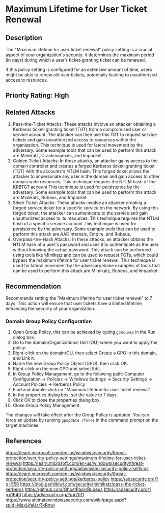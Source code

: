 # Maximum Lifetime for User Ticket Renewal

## Description

The "Maximum lifetime for user ticket renewal" policy setting is a crucial aspect of your organization's security. It determines the maximum period (in days) during which a user’s ticket-granting ticket can be renewed.

If this policy setting is configured for an extensive amount of time, users might be able to renew old user tickets, potentially leading to unauthorized access to resources.

## Priority Rating: High

## Related Attacks

1. Pass-the-Ticket Attacks: These attacks involve an attacker obtaining a Kerberos ticket-granting ticket (TGT) from a compromised user or service account. The attacker can then use this TGT to request service tickets and gain unauthorized access to resources within the organization. This technique is used for lateral movement by the adversary. Some example tools that can be used to perform this attack are Mimikatz, Crackmapexec, and Impacket.
2. Golden Ticket Attacks: In these attacks, an attacker gains access to the domain controller and creates a forged Kerberos ticket-granting ticket (TGT) with the accounts's NTLM hash. This forged ticket allows the attacker to impersonate any user in the domain and gain access to other domain wide resources. This technique requires the NTLM hash of the KRBTGT account This technique is used for persistence by the adversary. Some example tools that can be used to perform this attack are Mimikatz, Rubeus, and Impacket.
3. Silver Ticket Attacks: These attacks involve an attacker creating a forged service ticket for a specific service on the network. By using this forged ticket, the attacker can authenticate to the service and gain unauthorized access to its resources. This technique requires the NTLM hash of a specific service account This technique is used for persistence by the adversary. Some example tools that can be used to perform this attack are AADInternals, Empire, and Rubeus.
4. Overpass-the-Hash Attacks: In these attacks, an attacker obtains the NTLM hash of a user's password and uses it to authenticate as the user without knowing the actual password. This attack can be performed using tools like Mimikatz and can be used to request TGTs, which could bypass the maximum lifetime for user ticket renewal. This technique is used for lateral movement by the adversary.Some examples of tools that can be used to perform this attack are Mimikatz, Rubeus, and Impacket.

## Recommendation

Recommends setting the "Maximum lifetime for user ticket renewal" to 7 days. This action will ensure that user tickets have a limited lifetime, enhancing the security of your organization.

### Domain Group Policy Configuration

1. Open Group Policy, this can be achieved by typing `gpmc.msc` in the Run dialog box.
2. Go to the domain/Organizational Unit (OU) where you want to apply the policy.
3. Right-click on the domain/OU, then select Create a GPO in this domain, and Link it.
4. Name the new Group Policy Object (GPO), then click OK.
5. Right-click on the new GPO and select Edit.
6. In Group Policy Management, go to the following path:
Computer Configuration -> Policies -> Windows Settings -> Security Settings -> Account Policies -> Kerberos Policy
7. Find and double-click on "Maximum lifetime for user ticket renewal".
8. In the properties dialog box, set the value to 7 days.
9. Click OK to close the properties dialog box.
10. Close Group Policy Management.

The changes will take effect after the Group Policy is updated. You can force an update by running `gpupdate /force` in the command prompt on the target machines.

## References

<https://learn.microsoft.com/en-us/windows/security/threat-protection/security-policy-settings/maximum-lifetime-for-user-ticket-renewal>
<https://learn.microsoft.com/en-us/windows/security/threat-protection/security-policy-settings/administer-security-policy-settings>
<https://learn.microsoft.com/en-us/windows/security/threat-protection/security-policy-settings/kerberos-policy>
<https://adsecurity.org/?p=556>
<https://blog.gentilkiwi.com/securite/mimikatz/pass-the-ticket-kerberos>
<https://github.com/GhostPack/Rubeus>
<https://adsecurity.org/?p=1640>
<https://adsecurity.org/?p=2011>
<https://www.ultimatewindowssecurity.com/wiki/page.aspx?spid=MaxLifeUsrTxRnwl>
